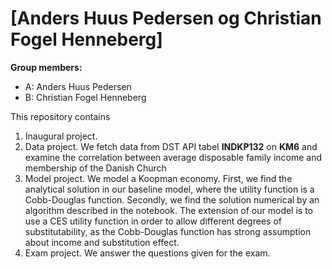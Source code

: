 # \[Anders Huus Pedersen og Christian Fogel Henneberg]

**Group members:**
- A: Anders Huus Pedersen
- B: Christian Fogel Henneberg


This repository contains  
1. Inaugural project. 
2. Data project. We fetch data from DST API tabel **INDKP132** on **KM6** and examine the correlation between average disposable family income and membership of the Danish Church
3. Model project. We model a Koopman economy. First, we find the analytical solution in our baseline model, where the utility function is a Cobb-Douglas function. Secondly, we find the solution numerical by an algorithm described in the notebook. The extension of our model is to use a CES utility function in order to allow different degrees of substitutability, as the Cobb-Douglas function has strong assumption about income and substitution effect.
4. Exam project. We answer the questions given for the exam. 